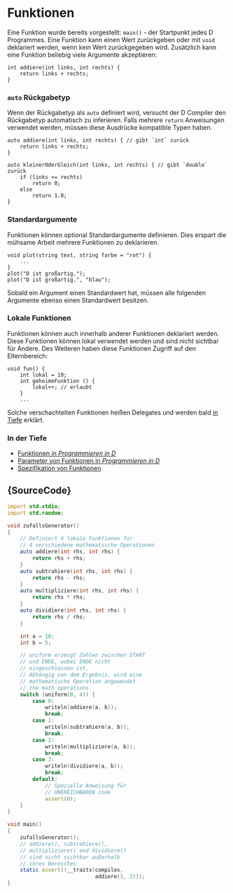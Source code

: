 # Funktionen

Eine Funktion wurde bereits vorgestellt: `main()` - der Startpunkt jedes
D Programmes. Eine Funktion kann einen Wert zurückgeben oder mit `void` deklariert
werden, wenn kein Wert zurückgegeben wird. Zusätzlich kann eine Funktion beliebig
viele Argumente akzeptieren:

    int addiere(int links, int rechts) {
        return links + rechts;
    }

### `auto` Rückgabetyp

Wenn der Rückgabetyp als `auto` definiert wird, versucht der D Compiler den
Rückgabetyp automatisch zu inferieren. Falls mehrere `return` Anweisungen
verwendet werden, müssen diese Ausdrücke kompatible Typen haben.

    auto addiere(int links, int rechts) { // gibt `int` zurück
        return links + rechts;
    }

    auto kleinerOderGleich(int links, int rechts) { // gibt `double` zurück
        if (links <= rechts)
            return 0;
        else
            return 1.0;
    }

### Standardargumente

Funktionen können optional Standardargumente definieren.
Dies erspart die mühsame Arbeit mehrere Funktionen zu deklarieren.

    void plot(string text, string farbe = "rot") {
        ...
    }
    plot("D ist großartig.");
    plot("D ist großartig.", "blau");

Sobald ein Argument einen Standardwert hat, müssen alle folgenden Argumente
ebenso einen Standardwert besitzen.

### Lokale Funktionen

Funktionen können auch innerhalb anderer Funktionen deklariert werden. Diese
Funktionen können lokal verwendet werden und sind nicht sichtbar für Andere.
Des Weiteren haben diese Funktionen Zugriff auf den Elternbereich:

    void fun() {
        int lokal = 10;
        int geheimeFunktion () {
            lokal++; // erlaubt
        }
        ...

Solche verschachtelten Funktionen heißen Delegates und werden bald
[in Tiefe](basics/delegates) erklärt.

### In der Tiefe

- [Funktionen in _Programmieren in D_](http://ddili.org/ders/d.en/functions.html)
- [Parameter von Funktionen in _Programmieren in D_](http://ddili.org/ders/d.en/function_parameters.html)
- [Spezifikation von Funktionen](https://dlang.org/spec/function.html)

## {SourceCode}

```d
import std.stdio;
import std.random;

void zufallsGenerator()
{
    // Definiert 4 lokale Funktionen für
    // 4 verschiedene mathematische Operationen
    auto addiere(int rhs, int rhs) {
        return rhs + rhs;
    }
    auto subtrahiere(int rhs, int rhs) {
        return rhs - rhs;
    }
    auto multipliziere(int rhs, int rhs) {
        return rhs * rhs;
    }
    auto dividiere(int rhs, int rhs) {
        return rhs / rhs;
    }

    int a = 10;
    int b = 5;

    // uniform erzeugt Zahlen zwischen START
    // und ENDE, wobei ENDE nicht
    // eingeschlossen ist.
    // Abhängig von dem Ergebnis, wird eine
    // mathematische Operation angewendet
    // the math operations.
    switch (uniform(0, 4)) {
        case 0:
            writeln(addiere(a, b));
            break;
        case 1:
            writeln(subtrahiere(a, b));
            break;
        case 2:
            writeln(multipliziere(a, b));
            break;
        case 3:
            writeln(dividiere(a, b));
            break;
        default:
            // Spezielle Anweisung für
            // UNEREICHBAREN code
            assert(0);
    }
}

void main()
{
    zufallsGenerator();
    // addiere(), subtrahiere(),
    // multipliziere() and dividiere()
    // sind nicht sichtbar außerhalb
    // ihres Bereiches
    static assert(!__traits(compiles,
                            addiere(1, 2)));
}

```
